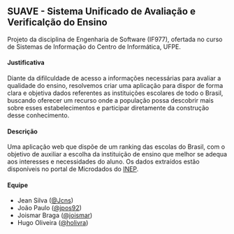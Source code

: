 ## SUAVE - Sistema Unificado de Avaliação e Verificalção do Ensino

Projeto da disciplina de Engenharia de Software (IF977), ofertada no curso de Sistemas de Informação do Centro de Informática, UFPE.

#### Justificativa
Diante da difilculdade de acesso a informações necessárias para avaliar a qualidade do ensino, resolvemos criar uma aplicação para dispor de forma clara e objetiva dados referentes as instituições escolares de todo o Brasil, buscando oferecer um recurso onde a população possa descobrir mais sobre esses estabelecimentos e participar diretamente da construção desse conhecimento.

#### Descrição
Uma aplicação web que dispõe de um ranking das escolas do Brasil, com o objetivo de auxiliar a escolha da instituição de ensino que melhor se adequa aos interesses e necessidades do aluno. Os dados extraídos estão disponíveis no portal de Microdados do [INEP](http://portal.inep.gov.br/microdados).

#### Equipe
* Jean Silva ([@Jcns](https://github.com/Jcns))
* João Paulo ([@jpos92](https://github.com/jpos92))
* Joismar Braga ([@joismar](https://github.com/joismar))
* Hugo Oliveira ([@holivra](https://github.com/holivra))
